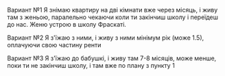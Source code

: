 Вариант №1
	Я знімаю квартиру на дві кімнати вже через місяць, і живу там з женьою, паралельно чекаючи коли ти закінчиш школу і переїдеш до нас. Женю устрою в школу Фраскаті.

Вариант №2
	Я з'їжаю з ними, і живу з ними мінімум рік (може 1.5), оплачуючи свою частину ренти

Вариант №3
	Я з'їжаю до бабушкі, і живу там 7-8 місяців, може менше, поки ти не закінчиш школу, і там вже по плану з пункту 1
	